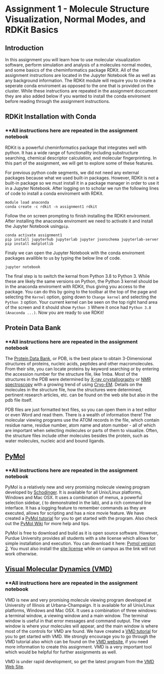 # Assignment 1 - Molecule Structure Visualization, Normal Modes, and RDKit Basics

## Introduction

In this assignment you will learn how to use molecular visualization software, perform simulation and analysis of a molecules normal modes, and some basics of the cheminformatics package RDKit. All of the assignment instructions are located in the Jupyter Notebook file as well as any background information. The RDKit module will require you to create a seperate conda enviroment as opposed to the one that is provided on the cluster. While these instructions are repeated in the assignment doccument they are also added below if you wanted to install the conda enviroment before reading through the assignment instructions.

## RDKit Installation with Conda

### **All instructions here are repeated in the assignment notebook

RDKit is a powerful cheminformatics package that integrates well with python. It has a wide range of functionality including substructure searching, chemical descriptor calculation, and molecular fingerprinting. In this part of the assignment, we will get to explore some of these features. 

For previous python code segments, we did not need any external packages because what we used built-in packages. However, RDKit is not a built-in package so we must install it in a package manager in order to use it in a Jupyter Notebook. After logging on to scholar we run the following lines of code to install a conda enviroment with RDKit.

```
module load anaconda
conda create -c rdkit -n assignment1 rdkit
```

Follow the on screen prompting to finish installing the RDKit enviroment. After installing the anaconda enviroment we need to activate it and install the Jupyter Notebook using`pip`.

```
conda activate assignment1
pip install jupyterhub jupyterlab jupyter jsonschema jupyterlab-server
pip install matplotlib
```

Finaly we can open the Jupyter Notebook with the conda enviroment packages availible to us by typing the below line of code.

```
jupyter notebook
```

The final step is to switch the kernal from Python 3.8 to Python 3. While these are likely the same versions on Python, the Python 3 kernel should be in the anaconda enviroment with RDKit, thus giving you access to the package. You can do this by going to the toolbar at the top of the page and selecting the `Kernel` option, going down to `Change kernel` and selecting the `Python 3` option. Your current kernel can be seen on the top right hand area of the screen and it should show `Python 3` Where it once had `Python 3.8 (Anaconda ...)`. Now you are ready to use RDKit!

## Protein Data Bank

### **All instructions here are repeated in the assignment notebook

The [Protein Data Bank](https://www.rcsb.org/), or PDB, is the best place to obtain 3-Dimensional structures of proteins, nucleic acids, peptides and other macromolecules. From their site, you can locate proteins by keyword searching or by entering the accession number for the structure file, like 1mba. Most of the structures in the PDB were determined by [X-ray crystallography](https://en.wikipedia.org/wiki/X-ray_crystallography) or [NMR spectroscopy](https://en.wikipedia.org/wiki/Nuclear_magnetic_resonance_spectroscopy) with a growing trend of using [Cryo-EM](https://en.wikipedia.org/wiki/Cryogenic_electron_microscopy). Details on the molecules in the structure file, how the structures were determined, pertinent research articles, etc. can be found on the web site but also in the pdb file itself.

PDB files are just formatted text files, so you can open them in a text editor or even Word and read them. There is a wealth of information there! The molecular viewing programs use the ATOM records in the file, which contain residue name, residue number, atom name and atom number - all of which are important when selecting molecules or parts of them to visualize. Often, the structure files include other molecules besides the protein, such as water molecules, nucleic acid and bound ligands.

## [PyMol](https://pymol.org/2/) 

### **All instructions here are repeated in the assignment notebook

PyMol is a relatively new and very promising molecule viewing program developed by [Schodinger](https://www.schrodinger.com/). It is available for all Unix/Linux platforms, Windows and Mac OSX. It uses a combination of menus, a powerful selection sidebar, ( to demonstrated in the lab), and a rich command line interface. It has a logging feature to remember commands as they are executed, allows for scripting and has a nice movie feature. We have created a [PyMol tutorial](http://chopra-modules.science.purdue.edu/class/chm579/spring2020/public/pages/pymol/) for you to get started with the program. Also check out the [PyMol Wiki](https://pymolwiki.org/index.php/Practical_Pymol_for_Beginners) for more help and tips.

PyMol is free to download and build as it is open source software. However, Purdue University provides all students with a site license which allows for simple installation and execution. You can download it here: [Pymol version 2](https://pymol.org/2/). You must also install the [site license](https://pymol.org/dsc/index.php?ip=license/) while on campus as the link will not work otherwise.

## [Visual Molecular Dynamics (VMD)](http://www.ks.uiuc.edu/Research/vmd/) 

### **All instructions here are repeated in the assignment notebook

VMD is new and very promising molecule viewing program developed at University of Illinois at Urbana-Champaign. It is available for all Unix/Linux platforms, Windows and Mac OSX. It uses a combination of three windows: a terminal window, a viewing window and a main window. The terminal window is useful in that error messages and command output. The view window is where your molecules will appear, and the main window is where most of the controls for VMD are found. We have created a [VMD tutorial](http://chopra-modules.science.purdue.edu/class/chm579/spring2020/public/pages/VMD_tutorial/) for you to get started with VMD. We strongly encourage you to go through the VMD tutorial also which can be found on the [VMD website](http://www.ks.uiuc.edu/Research/vmd/current/docs.html#tutorials), if you need more information to create this assignment. VMD is a very important tool which would be helpful for further assignments as well.

VMD is under rapid development, so get the latest program from the [VMD Web Site](https://www.ks.uiuc.edu/Development/Download/download.cgi?PackageName=VMD).